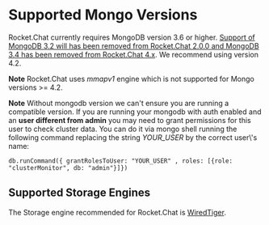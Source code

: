 # Supported Mongo Versions

Rocket.Chat currently requires MongoDB version 3.6 or higher. [Support of MongoDB 3.2 will has been removed from Rocket.Chat 2.0.0 and MongoDB 3.4 has been removed from Rocket.Chat 4.x](https://github.com/RocketChat/Rocket.Chat/pull/15199). We recommend using version 4.2.

**Note** Rocket.Chat uses *mmapv1* engine which is not supported for Mongo versions >= 4.2.

**Note** Without mongodb version we can't ensure you are running a compatible version. If you are running your mongodb with auth enabled and an **user different from admin** you may need to grant permissions for this user to check cluster data. You can do it via mongo shell running the following command replacing the string _YOUR_USER_ by the correct user\\'s name:

```
db.runCommand({ grantRolesToUser: "YOUR_USER" , roles: [{role: "clusterMonitor", db: "admin"}]})
```

## Supported Storage Engines

The Storage engine recommended for Rocket.Chat is [WiredTiger](https://docs.mongodb.com/manual/core/wiredtiger/).
